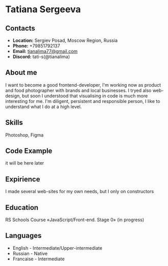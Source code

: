 # Tatiana Sergeeva #

## Contacts ##

* **Location:** Sergiev Posad, Moscow Region, Russia
* **Phone:** +79851792137
* **Email:** tianalima77@gmail.com 
* **Discord:** tati-s(@tianalima)

## About me ##

I want to become a good frontend-developer, I'm working now as product and food photographer with brands and local businesses. I tryed also web-design, but soon I understood that visualising in code is much more interesting for me. I'm diligent, persistent and responsible person, I like to understand what I do at a high level. 

## Skills ##

Photoshop, Figma

## Code Example ##

it will be here later

## Expirience ##

I made several web-sites for my own needs, but I only on constructors

## Education ##

RS Schools Course «JavaScript/Front-end. Stage 0» (in progress)

## Languages ##

* English - Intermediate/Upper-intermediate
* Russian - Native
* Francaise - Intermediate


